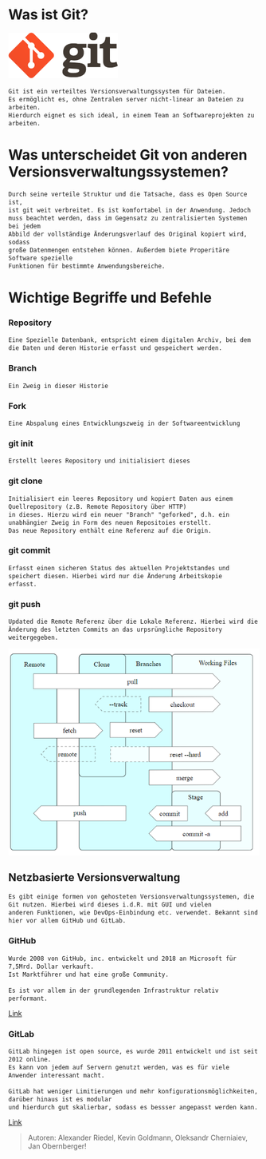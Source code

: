 # Was ist Git? 

![GitLogo](bilder/0.png)


    Git ist ein verteiltes Versionsverwaltungssystem für Dateien.
    Es ermöglicht es, ohne Zentralen server nicht-linear an Dateien zu arbeiten. 
    Hierdurch eignet es sich ideal, in einem Team an Softwareprojekten zu arbeiten.


# Was unterscheidet Git von anderen Versionsverwaltungssystemen? 

    Durch seine verteile Struktur und die Tatsache, dass es Open Source ist,
    ist git weit verbreitet. Es ist komfortabel in der Anwendung. Jedoch
    muss beachtet werden, dass im Gegensatz zu zentralisierten Systemen bei jedem
    Abbild der vollständige Änderungsverlauf des Original kopiert wird, sodass
    große Datenmengen entstehen können. Außerdem biete Properitäre Software spezielle
    Funktionen für bestimmte Anwendungsbereiche.

# Wichtige Begriffe und Befehle

### Repository

	Eine Spezielle Datenbank, entspricht einem digitalen Archiv, bei dem die Daten und deren Historie erfasst und gespeichert werden.

### Branch

	Ein Zweig in dieser Historie

### Fork
	
	Eine Abspalung eines Entwicklungszweig in der Softwareentwicklung

### git init

	Erstellt leeres Repository und initialisiert dieses

### git clone

	Initialisiert ein leeres Repository und kopiert Daten aus einem Quellrepository (z.B. Remote Repository über HTTP)
	in dieses. Hierzu wird ein neuer "Branch" "geforked", d.h. ein unabhängier Zweig in Form des neuen Repositoies erstellt.
	Das neue Repository enthält eine Referenz auf die Origin.

### git commit

	Erfasst einen sicheren Status des aktuellen Projektstandes und speichert diesen. Hierbei wird nur die Änderung Arbeitskopie
	erfasst.

### git push


	Updated die Remote Referenz über die Lokale Referenz. Hierbei wird die Änderung des letzten Commits an das urpsrüngliche Repository
	weitergegeben.

![GitDiagram](bilder/1.png)

## Netzbasierte Versionsverwaltung

    Es gibt einige formen von gehosteten Versionsverwaltungssystemen, die Git nutzen. Hierbei wird dieses i.d.R. mit GUI und vielen 
    anderen Funktionen, wie DevOps-Einbindung etc. verwendet. Bekannt sind hier vor allem GitHub und GitLab.

### GitHub

	Wurde 2008 von GitHub, inc. entwickelt und 2018 an Microsoft für 7,5Mrd. Dollar verkauft.
	Ist Marktführer und hat eine große Community.

	Es ist vor allem in der grundlegenden Infrastruktur relativ performant.

[Link](https://github.com/)

### GitLab

	GitLab hingegen ist open source, es wurde 2011 entwickelt und ist seit 2012 online.
	Es kann von jedem auf Servern genutzt werden, was es für viele Anwender interessant macht.

	GitLab hat weniger Limitierungen und mehr konfigurationsmöglichkeiten, darüber hinaus ist es modular
	und hierdurch gut skalierbar, sodass es bessser angepasst werden kann.

[Link](https://gitlab.com/)

> Autoren: Alexander Riedel, Kevin Goldmann, Oleksandr Cherniaiev, Jan Obernberger!
